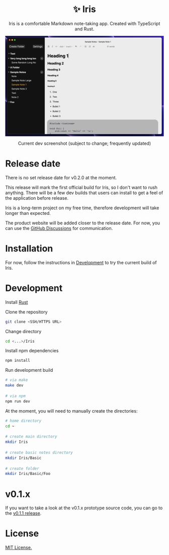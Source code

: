 <h1 align="center">✨ Iris</h1>

<p align="center">Iris is a comfortable Markdown note-taking app. Created with TypeScript and Rust.</p>

<img align="center" src="./screenshots/current-dev-v0.2.0-11.png"></img>

<p align="center">Current dev screenshot (subject to change; frequently updated)</p>

# Release date 

There is no set release date for v0.2.0 at the moment.  

This release will mark the first official build for Iris, so I don't want to rush anything. There will be a few dev builds that users can install to get a feel of the application before release.

Iris is a long-term project on my free time, therefore development will take longer than expected. 

The product website will be added closer to the release date. For now, you can use the [GitHub Discussions](https://github.com/alexwkleung/Iris/discussions) for communication.

# Installation

For now, follow the instructions in [Development](#development) to try the current build of Iris.
 
# Development 

Install [Rust](https://www.rust-lang.org/tools/install)

Clone the repository

```bash 
git clone <SSH/HTTPS URL>
```

Change directory 

```bash
cd <...>/Iris
```

Install npm dependencies

```bash
npm install 
```

Run development build

```bash
# via make 
make dev

# via npm
npm run dev
```

At the moment, you will need to manually create the directories:

```bash
# home directory
cd ~ 

# create main directory
mkdir Iris

# create basic notes directory
mkdir Iris/Basic

# create folder 
mkdir Iris/Basic/Foo
```

# v0.1.x

If you want to take a look at the v0.1.x prototype source code, you can go to the [v0.1.1 release](https://github.com/alexwkleung/Iris/releases/tag/v0.1.1). 

# License 

[MIT License.](https://github.com/alexwkleung/Iris/blob/main/LICENSE)